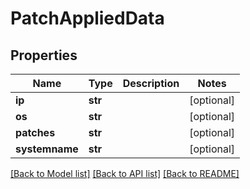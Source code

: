 # PatchAppliedData

## Properties
Name | Type | Description | Notes
------------ | ------------- | ------------- | -------------
**ip** | **str** |  | [optional] 
**os** | **str** |  | [optional] 
**patches** | **str** |  | [optional] 
**systemname** | **str** |  | [optional] 

[[Back to Model list]](../README.md#documentation-for-models) [[Back to API list]](../README.md#documentation-for-api-endpoints) [[Back to README]](../README.md)

